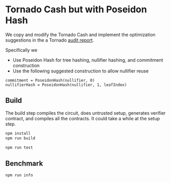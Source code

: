 # Tornado Cash but with Poseidon Hash

We copy and modify the Tornado Cash and implement the optimization suggestions in the a Tornado [audit report](https://tornado.cash/audits/TornadoCash_cryptographic_review_ABDK.pdf).

Specifically we

- Use Poseidon Hash for tree hashing, nullifier hashing, and commitment construction
- Use the following suggested construction to allow nullifier reuse

```
commitment = PoseidonHash(nullifier, 0)
nullifierHash = PoseidonHash(nullifier, 1, leafIndex)
```

## Build

The build step compiles the circuit, does untrusted setup, generates verifier contract, and compiles all the contracts. It could take a while at the setup step.

```sh
npm install
npm run build
```

```sh
npm run test
```

## Benchmark

```sh
npm run info
```